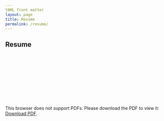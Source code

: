 ```yaml
---
YAML front matter
layout: page
title: Resume
permalink: /resume/
---
```


## Resume

<object data="https://drive.google.com/file/d/1xQTvctdQknnb4X_ZTIsDMAOIRCEvaV11/view?usp=sharing" type="application/pdf" width="750px" height="750px">
    <embed src="https://drive.google.com/file/d/1xQTvctdQknnb4X_ZTIsDMAOIRCEvaV11/view?usp=sharing" type="application/pdf">
        <p>This browser does not support PDFs. Please download the PDF to view it: <a href="https://drive.google.com/file/d/1xQTvctdQknnb4X_ZTIsDMAOIRCEvaV11/view?usp=sharing">Download PDF</a>.</p>
    </embed>
</object>
